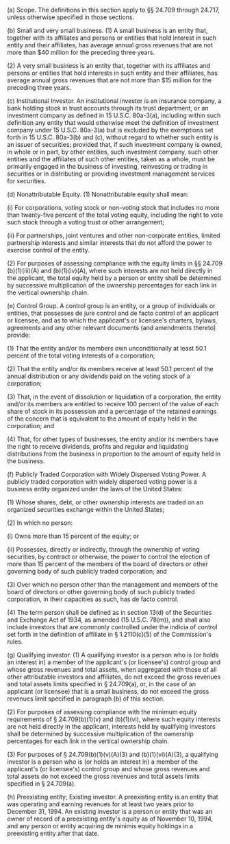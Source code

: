 (a) Scope. The definitions in this section apply to §§ 24.709 through 24.717, unless otherwise specified in those sections.

(b) Small and very small business. (1) A small business is an entity that, together with its affiliates and persons or entities that hold interest in such entity and their affiliates, has average annual gross revenues that are not more than $40 million for the preceding three years.

(2) A very small business is an entity that, together with its affiliates and persons or entities that hold interests in such entity and their affiliates, has average annual gross revenues that are not more than $15 million for the preceding three years.

(c) Institutional Investor. An institutional investor is an insurance company, a bank holding stock in trust accounts through its trust department, or an investment company as defined in 15 U.S.C. 80a-3(a), including within such definition any entity that would otherwise meet the definition of investment company under 15 U.S.C. 80a-3(a) but is excluded by the exemptions set forth in 15 U.S.C. 80a-3(b) and (c), without regard to whether such entity is an issuer of securities; provided that, if such investment company is owned, in whole or in part, by other entities, such investment company, such other entities and the affiliates of such other entities, taken as a whole, must be primarily engaged in the business of investing, reinvesting or trading in securities or in distributing or providing investment management services for securities.

(d) Nonattributable Equity. (1) Nonattributable equity shall mean:

(i) For corporations, voting stock or non-voting stock that includes no more than twenty-five percent of the total voting equity, including the right to vote such stock through a voting trust or other arrangement;

(ii) For partnerships, joint ventures and other non-corporate entities, limited partnership interests and similar interests that do not afford the power to exercise control of the entity.

(2) For purposes of assessing compliance with the equity limits in §§ 24.709 (b)(1)(iii)(A) and (b)(1)(iv)(A), where such interests are not held directly in the applicant, the total equity held by a person or entity shall be determined by successive multiplication of the ownership percentages for each link in the vertical ownership chain.

(e) Control Group. A control group is an entity, or a group of individuals or entities, that possesses de jure control and de facto control of an applicant or licensee, and as to which the applicant's or licensee's charters, bylaws, agreements and any other relevant documents (and amendments thereto) provide:

(1) That the entity and/or its members own unconditionally at least 50.1 percent of the total voting interests of a corporation;

(2) That the entity and/or its members receive at least 50.1 percent of the annual distribution or any dividends paid on the voting stock of a corporation;

(3) That, in the event of dissolution or liquidation of a corporation, the entity and/or its members are entitled to receive 100 percent of the value of each share of stock in its possession and a percentage of the retained earnings of the concern that is equivalent to the amount of equity held in the corporation; and

(4) That, for other types of businesses, the entity and/or its members have the right to receive dividends, profits and regular and liquidating distributions from the business in proportion to the amount of equity held in the business.
              

(f) Publicly Traded Corporation with Widely Dispersed Voting Power. A publicly traded corporation with widely dispersed voting power is a business entity organized under the laws of the United States:

(1) Whose shares, debt, or other ownership interests are traded on an organized securities exchange within the United States;

(2) In which no person:

(i) Owns more than 15 percent of the equity; or

(ii) Possesses, directly or indirectly, through the ownership of voting securities, by contract or otherwise, the power to control the election of more than 15 percent of the members of the board of directors or other governing body of such publicly traded corporation; and

(3) Over which no person other than the management and members of the board of directors or other governing body of such publicly traded corporation, in their capacities as such, has de facto control.

(4) The term person shall be defined as in section 13(d) of the Securities and Exchange Act of 1934, as amended (15 U.S.C. 78(m)), and shall also include investors that are commonly controlled under the indicia of control set forth in the definition of affiliate in § 1.2110(c)(5) of the Commission's rules.

(g) Qualifying investor. (1) A qualifying investor is a person who is (or holds an interest in) a member of the applicant's (or licensee's) control group and whose gross revenues and total assets, when aggregated with those of all other attributable investors and affiliates, do not exceed the gross revenues and total assets limits specified in § 24.709(a), or, in the case of an applicant (or licensee) that is a small business, do not exceed the gross revenues limit specified in paragraph (b) of this section.

(2) For purposes of assessing compliance with the minimum equity requirements of § 24.709(b)(1)(v) and (b)(1)(vi), where such equity interests are not held directly in the applicant, interests held by qualifying investors shall be determined by successive multiplication of the ownership percentages for each link in the vertical ownership chain.

(3) For purposes of § 24.709(b)(1)(v)(A)(3) and (b)(1)(vi)(A)(3), a qualifying investor is a person who is (or holds an interest in) a member of the applicant's (or licensee's) control group and whose gross revenues and total assets do not exceed the gross revenues and total assets limits specified in § 24.709(a).

(h) Preexisting entity; Existing investor. A preexisting entity is an entity that was operating and earning revenues for at least two years prior to December 31, 1994. An existing investor is a person or entity that was an owner of record of a preexisting entity's equity as of November 10, 1994, and any person or entity acquiring de minimis equity holdings in a preexisting entity after that date.
              

